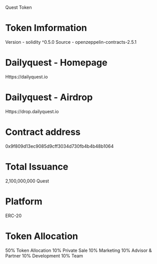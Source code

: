 Quest Token

# Token Imformation
Version - solidity ^0.5.0
Source - openzeppelin-contracts-2.5.1

# Dailyquest - Homepage
Https://dailyquest.io

# Dailyquest - Airdrop
Https://drop.dailyquest.io

# Contract address
0x9f809d13ec9085d9cff3034d730fb4b4b48b1064

# Total Issuance
2,100,000,000 Quest

# Platform
ERC-20

# Token Allocation
50% Token Allocation
10% Private Sale
10% Marketing
10% Advisor & Partner
10% Development
10% Team

